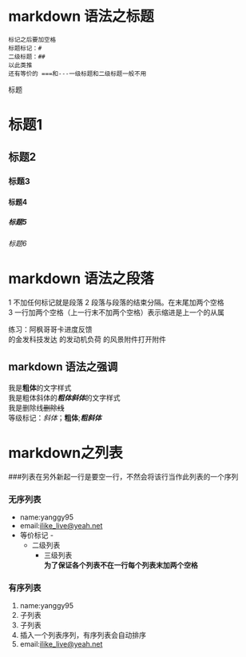 # markdown 语法之标题
	标记之后要加空格
	标题标记：#
	二级标题：##
	以此类推
	还有等价的 ===和---一级标题和二级标题一般不用
标题
# 标题1
## 标题2
### 标题3
#### 标题4
##### 标题5
###### 标题6

# markdown 语法之段落
1 不加任何标记就是段落
2 段落与段落的结束分隔。在末尾加两个空格  
3 一行加两个空格（上一行末不加两个空格）表示缩进是上一个的从属

练习：阿枫哥哥卡进度反馈  
的金发科技发达
的发动机负荷
  的风景附件打开附件


## markdown 语法之强调 
我是**粗体**的文字样式  
我是粗体斜体的***粗体斜体***的文字样式  
我是删除线~~删除线~~  
等级标记：_斜体_；__粗体__;___粗斜体___

# markdown之列表
###列表在另外新起一行是要空一行，不然会将该行当作此列表的一个序列
### 无序列表
* name:yanggy95
* email:ilike_live@yeah.net
* 等价标记 -
  - 二级列表
    - 三级列表  
**为了保证各个列表不在一行每个列表末加两个空格**

### 有序列表
1. name:yanggy95
  1. 子列表
  2. 子列表
2. 插入一个列表序列，有序列表会自动排序
2. email:ilike_live@yeah.net